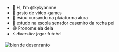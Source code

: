 - 👋 Hi, I’m @kykyannne
- 👀 gosto de video-games
- 🌱 estou cursando na plataforma alura
- 💞️ estudo na escola senador casemiro da rocha pei
- 😄 Pronome:ela dela
- ⚡ diversão: jogar futebol

![bien de desencanto](https://tenor.com/pt-BR/view/hi-princess-bean-disenchantment-hello-hey-gif-6292114839981243760)
